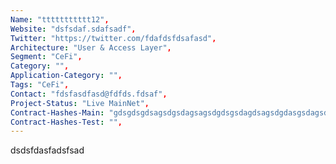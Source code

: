 ```yaml
--- 
Name: "ttttttttttt12", 
Website: "dsfsdaf.sdafsadf", 
Twitter: "https://twitter.com/fdafdsfdsafasd",
Architecture: "User & Access Layer",
Segment: "CeFi",
Category: "",
Application-Category: "",
Tags: "CeFi",
Contact: "fdsfasdfasd@fdfds.fdsaf",
Project-Status: "Live MainNet",
Contract-Hashes-Main: "gdsgdsgdsagsdgsdagsagsdgdsgsdagdsagsdgdasgsdagsdgdsgsdagsdagsdsd",
Contract-Hashes-Test: "",
--- 
```

<!--lang:en--> 
dsdsfdasfadsfsad
<!--lang:es--] 

<!--lang:de--] 

<!--lang:fr--] 

<!--lang:pl--] 

<!--lang:uk--] 

[!--lang:*--> 
